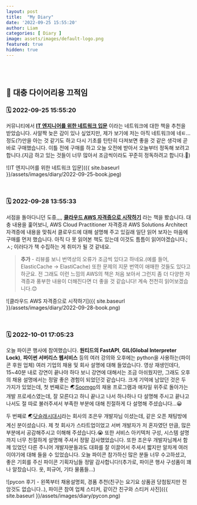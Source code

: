 ```yaml
---
layout: post
title:  "My Diary"
date: '2022-09-25 15:55:20'
author: Liam
categories: [ Diary ]
image: assets/images/default-logo.png
featured: true
hidden: true
---
```


<br>
<br>

## 🔮 대충 다이어리용 끄적임 


### 🗓 2022-09-25 15:55:20

커뮤니티에서 **[IT 엔지니어를 위한 네트워크 입문](http://www.yes24.com/Product/Goods/93997435?pid=123487&cosemkid=go16033550339966347&gclid=Cj0KCQjw1bqZBhDXARIsANTjCPJp7r0vo4GmU6npFF04iJT11yK1sOUduYI0opq8lfSdFa49gdKnO-waAkxXEALw_wcB)** 이라는 네트워크에 대한 책을 추천을 받았습니다. 사알짝 늦은 감이 있나 싶었지만, 제가 보기에 저는 아직 네트워크에 네ㅌ… 정도(?)만을 아는 것 같기도 하고 다시 기초를 탄탄히 다져보면 좋을 것 같은 생각에 곧바로 구매했습니다. 이틀 전에 구매를 하고 오늘 오전에 받아서  오늘부터 정독해 보려고 합니다.(지금 하고 있는 것들이 너무 많아서 조금씩이라도 꾸준히 정독하려고 합니다.🥲)

![IT 엔지니어를 위한 네트워크 입문]({{ site.baseurl }}/assets/images/diary/2022-09-25-book.jpeg)

<br>

### 🗓 2022-09-28 13:55:33

서점을 돌아다니던 도중,,,, **[클라우드 AWS 자격증으로 시작하기](http://www.yes24.com/Product/Goods/110726524)** 라는 책을 봤습니다. 대충 내용을 훑어보니, AWS Cloud Practitioner 자격증과 AWS Solutions Architect 자격증에 내용을 맞춰서 클로우드에 대해 설명해 주고 있길래 일단 읽어 보자는 마음에 구매를 먼저 했습니다. 아직 다 못 읽어본 책도 있는데 이것도 틈틈이 읽어야겠습니다.;ㅅ; 이러다가 책 수집하는 게 취미가 될 것 같네요.

> **추가** - 리뷰를 보니 번역상의 오류가 조금씩 있다고 하네요.(예를 들어, ElasticCache -> ElastiCache) 또한 문제의 지문 번역이 애매한 것들도 있다고 하군요. 전 그래도 이런 느낌의 AWS의 책은 처음 보아서 그런지 좀 더 다양한 자격증과 풍부한 내용이 더해진다면 더 좋을 것 같습니다! 계속 천천히 읽어보겠습니다.😊

![클라우드 AWS 자격증으로 시작하기]({{ site.baseurl }}/assets/images/diary/2022-09-28-book.png)

<br>

### 🗓 2022-10-01 17:05:23

오늘 파이콘 행사에 참여했습니다. **원티드의 FastAPI**, **GIL(Global Interpreter Lock)**, **파이썬 서버리스 웹서비스** 등의 여러 강의와 오후에는 python을 사용하는(파이콘 후원 업체) 여러 기업의 채용 및 회사 설명에 대해 들었습니다. 영상 재생인데다, 15~40분 내로 강연이 끝나야 하다 보니 강연에 대해서는 조금 아쉬웠지만, 그래도 오후의 채용 설명에서는 정말 좋은 경험이 되었던것 같습니다. 크게 기억에 남았던 것은 두 가지가 있었는데, 첫 번째로는 🌏[Soomgo](https://soomgo.com/?utm_source=google&utm_medium=cpc&utm_campaign=%EB%A9%94%EC%9D%B8&utm_content=%EB%A9%94%EC%9D%B8&utm_term=%EC%88%A8%EA%B3%A0&gclid=Cj0KCQjwyt-ZBhCNARIsAKH1175qJwAqPpAOgsZJ6R9jbJjsSnUc1I26LoNbVnHAzF3RNFqr-Tt-JVwaAvkMEALw_wcB)의 채용 프로그램과 애자일 위주로 돌아가는 개발 프로세스였는데, 잘 모른다고 하니 끝나고 나서 하나하나 다 설명해 주시고 끝나고 나서도 절 따로 불러주셔서 부족한 부분에 대해 친절하게 다 설명해 주셨습니다...😀

두 번째로 🌏[닷슬래시대시](https://www.dotslashdash.com/)라는 회사의 조은우 개발자님 이셨는데, 같은 오픈 채팅방에 계신 분이셨습니다. 제 첫 회사가 스타트업이었고 서버 개발자가 저 혼자였던 만큼, 많은 부분에서 공감해주시고 이해해 주셨습니다.😭 또한 서비스 아키텍처 구성, 시스템 설명까지 너무 친절하게 설명해 주셔서 정말 감사했었습니다. 또한 조은우 개발자님께서  함께 있었던 다른 주니어 개발자분들과도 대화를 잘 이끌어서 주셔서 짧지만 알차게 여러 이야기에 대해 들을 수 있었습니다. 오늘 파이콘 참가하신 많은 분들 너무 수고하셨고, 좋은 기회를 주신 파이콘 기획자님들 정말 감사합니다!(추가로, 파이콘 행사 구성품이 꽤나 알찼습니다. 옷, 피규어, 기타 물품들...)

![pycon 후기 - 왼쪽부터 채용설명회, 경품 추천(친구는 요기요 상품권 당첨됬지만 전 암것도 없습니다..), 파이콘 참여 업체 스티커, 같이간 친구와 스티커 사진]({{ site.baseurl }}/assets/images/diary/pycon.png)
<br>
